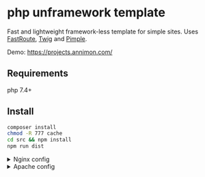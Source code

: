 # php unframework template

Fast and lightweight framework-less template for simple sites. Uses [FastRoute](https://github.com/nikic/FastRoute), [Twig](https://twig.symfony.com/) and [Pimple](https://pimple.symfony.com/).

Demo: https://projects.annimon.com/

## Requirements

php 7.4+


## Install

```bash
composer install
chmod -R 777 cache
cd src && npm install
npm run dist
```

<details>
<summary>Nginx config</summary>

```nginx
server {
  listen 80;
  listen [::]:80;
  listen 443 ssl;

  root /var/www/app/public;
  index index.php index.html index.htm;
  server_name app.site;
  autoindex off;

  location / {
    try_files $uri $uri/ /index.php$is_args$args;
  }
  location ~ \.php$ {
    include snippets/fastcgi-php.conf;
    fastcgi_pass unix:/var/run/php/php7.4-fpm.sock;
  }
  location ~* ^.+\.(svg|svgz|eot|otf|woff|jpg|jpeg|gif|png|ico)$ {
    access_log off;
    expires 30d;
  }
}
```
</details>

<details>
<summary>Apache config</summary>

```xml
<VirtualHost *:80>
  ServerName app.site
  ServerAdmin admin@app.site
  DocumentRoot /var/www/app/public

  <Directory /var/www/app>
    Options Indexes FollowSymLinks MultiViews
    AllowOverride None
    Require all granted
  </Directory>
</VirtualHost>
```
</details>


